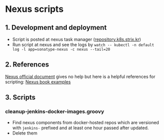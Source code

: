 # Nexus scripts

## 1. Development and deployment
- Script is posted at nexus task manager ([repository.k8s.strix.kr](https://repository.k8s.strix.kr/#admin/system/tasks:98aa5de7-09dd-4584-85a3-31e733125871))
- Run script at nexus and see the logs by `watch -- kubectl -n default log -l app=sonatype-nexus -c nexus --tail=20`

## 2. References
[Nexus official document](https://help.sonatype.com/repomanager3) gives no help but here is a helpful references for scripting: [Nexus book examples](https://github.com/sonatype/nexus-book-examples/tree/nexus-3.x/scripting/nexus-script-example/src/main/groovy)

## 3. Scripts
### cleanup-jenkins-docker-images.groovy
- Find nexus components from docker-hosted repos which are versioned with `jenkins-` prefixed and at least one hour passed after updated.
- Delete them
